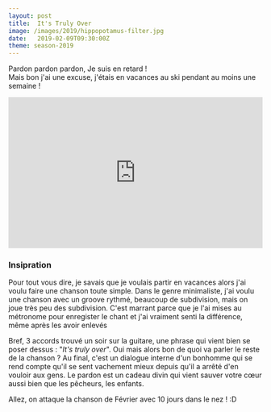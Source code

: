 ```yaml
---
layout: post
title:  It's Truly Over
image: /images/2019/hippopotamus-filter.jpg
date:   2019-02-09T09:30:00Z
theme: season-2019
---
```


Pardon pardon pardon, Je suis en retard !<br>
Mais bon j'ai une excuse, j'étais en vacances au ski pendant au moins une semaine !

<iframe width="100%" height="300" scrolling="no" frameborder="no" src="https://w.soundcloud.com/player/?url=https%3A//api.soundcloud.com/tracks/572393487&color=%232f2349&auto_play=false&hide_related=false&show_comments=true&show_user=true&show_reposts=false&show_teaser=true&visual=true"></iframe>


<br>

### Insipration

Pour tout vous dire, je savais que je voulais partir en vacances alors j'ai voulu faire une chanson toute simple.
Dans le genre minimaliste, j'ai voulu une chanson avec un groove rythmé, beaucoup de subdivision, mais on joue très peu
des subdivision. C'est marrant parce que je l'ai mises au métronome pour enregister le chant et j'ai vraiment senti
la différence, même après les avoir enlevés

Bref, 3 accords trouvé un soir sur la guitare, une phrase qui vient bien se poser dessus : "_It's truly over_". Oui mais
alors bon de quoi va parler le reste de la chanson ? Au final, c'est un dialogue interne d'un bonhomme qui se rend compte
qu'il se sent vachement mieux depuis qu'il a arrêté d'en vouloir aux gens. Le pardon est un cadeau divin qui vient sauver
votre cœur aussi bien que les pêcheurs, les enfants.



Allez, on attaque la chanson de Février avec 10 jours dans le nez ! :D
